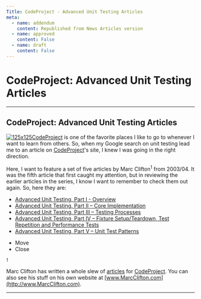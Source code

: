 ```yaml
---
Title: CodeProject - Advanced Unit Testing Articles
meta:
  - name: addendum
    content: Republished from News Articles version
  - name: approved
    content: False
  - name: draft
    content: False
---
```

# CodeProject: Advanced Unit Testing Articles

---
## CodeProject: Advanced Unit Testing Articles


[![125x125](http://www.codeproject.com/Info/images/codeproject125x125.gif)](http://www.CodeProject.com)[CodeProject](http://www.CodeProject.com) is one of the favorite places I like to go to whenever I want to learn from others. So, when my Google search on unit testing lead me to an article on [CodeProject](http://www.CodeProject.com)'s site, I knew I was going in the right direction.



Here, I want to feature a set of five articles by <!--Begin mp_html_link_1_935392bb-->Marc Clifton<sup class="itcexpand-super">1</sup><!--End mp_html_link_1_935392bb--> from 2003/04. It was the fifth article that first caught my attention, but in reviewing the earlier articles in the series, I know I want to remember to check them out again. So, here they are:


- [Advanced Unit Testing, Part I - Overview](http://www.codeproject.com/KB/cs/autp1.aspx)
- [Advanced Unit Testing, Part II – Core Implementation](http://www.codeproject.com/KB/cs/autp2.aspx)
- [Advanced Unit Testing, Part III – Testing Processes](http://www.codeproject.com/KB/cs/autp3.aspx)
- [Advanced Unit Testing, Part IV – Fixture Setup/Teardown, Test Repetition and Performance Tests](http://www.codeproject.com/KB/cs/autp4.aspx)
- [Advanced Unit Testing, Part V – Unit Test Patterns](http://www.codeproject.com/KB/architecture/autp5.aspx)





<!--Begin mp_html_detail_1_935392bb--> 
- Move
- Close

<sup class="itcexpand-super">1</sup><!--Begin mp_html_detail_body_1_935392bb--> 





Marc Clifton has written a whole slew of [articles](http://www.codeproject.com/script/Articles/MemberArticles.aspx?amid=36803) for [CodeProject](http://www.CodeProject.com). You can also see his stuff on his own website at [www.MarcClifton.com](http://www.MarcClifton.com).





<!--End mp_html_detail_body_1_935392bb-->
 <!--End mp_html_detail_1_935392bb--> 



---
